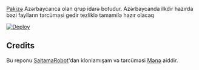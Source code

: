 [Pakizə](https://t.me/Pakizerobot) Azərbaycanca olan qrup idarə botudur. Azərbaycanda ilkdir hazırda bəzi faylların tərcüməsi gedir tezliklə tamamilə hazır olacaq

[![Deploy](https://www.herokucdn.com/deploy/button.svg)](https://heroku.com/deploy?template=https://github.com/Mensimov/PakizeBot)

## Credits

Bu reponu [SaitamaRobot](https://github.com/AnimeKaizoku/SaitamaRobot)'dan klonlamışam və tərcüməsi [Mənə](https://t.me/rihad) aiddir. 
